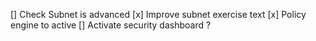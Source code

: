 [] Check Subnet is advanced
[x] Improve subnet exercise text
[x] Policy engine to active
[] Activate security dashboard ?
